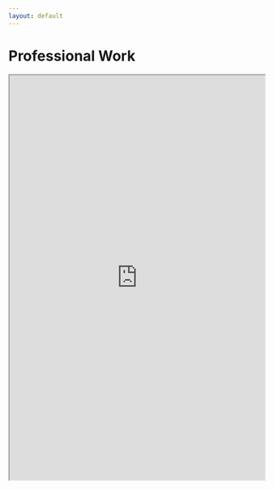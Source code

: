 ```yaml
---
layout: default
---
```


# Professional Work

<iframe src="https://drive.google.com/file/d/115RMYSZtDVSxLgkGsqug-yV0XppW7UtB/preview" width="100%" height="800px"></iframe>